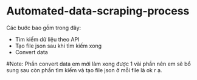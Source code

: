 # Automated-data-scraping-process

Các bước bao gồm trong đây:
+ Tìm kiếm dữ liệu theo API
+ Tạo file json sau khi tìm kiếm xong
+ Convert data

#Note: Phần convert data em mới làm xong được 1 vài phần nên em sẽ bổ sung sau còn phần tìm kiếm và tạo file json ở mỗi file là ok r ạ.
